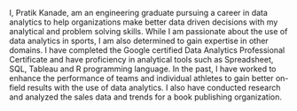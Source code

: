 I, Pratik Kanade, am an engineering graduate pursuing a career in data analytics to help organizations make better data driven decisions with my analytical and problem solving skills.
While I am passionate about the use of data analytics in sports, I am also determined to gain expertise in other domains.
I have completed the Google certified Data Analytics Professional Certificate and have proficiency in analytical tools such as Spreadsheet, SQL, Tableau and R programming language. In the past, I have worked to enhance the performance of teams and individual athletes to gain better on-field results with the use of data analytics. 
I also have conducted research and analyzed the sales data and trends for a book publishing organization.

<!---
pratikkanade/pratikkanade is a ✨ special ✨ repository because its `README.md` (this file) appears on your GitHub profile.
You can click the Preview link to take a look at your changes.
--->
